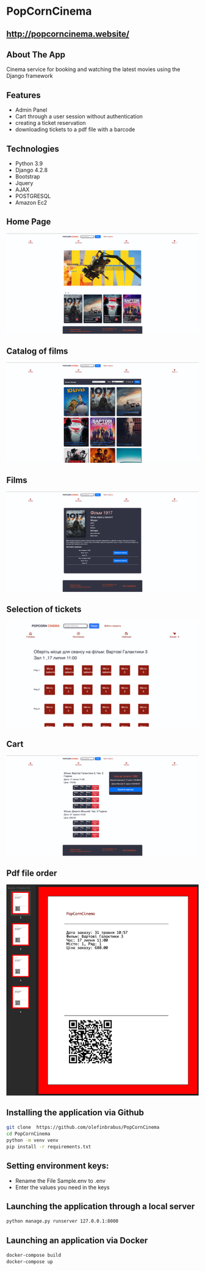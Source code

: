 # PopCornCinema
## http://popcorncinema.website/

## About The App
Cinema service for booking and watching the latest movies
using the Django framework 

## Features
- Admin Panel
- Cart through a user session without authentication
- creating a ticket reservation
- downloading tickets to a pdf file with a barcode

## Technologies
- Python 3.9 
- Django 4.2.8
- Bootstrap 
- Jquery
- AJAX
- POSTGRESQL
- Amazon Ec2

## Home Page
![plot](PopCornCinema/demo_img/demo_img1.png)
## Catalog of films
![plot](PopCornCinema/demo_img/demo_img2.png)
## Films
![plot](PopCornCinema/demo_img/demo_img3.png)
## Selection of tickets
![plot](PopCornCinema/demo_img/demo_img4.png)
## Cart
![plot](PopCornCinema/demo_img/demo_img5.png)
## Pdf file order
![plot](PopCornCinema/demo_img/demo_img6.png)



## Installing the application via Github
```bash
git clone  https://github.com/olefinbrabus/PopCornCinema
cd PopCornCinema
python -m venv venv
pip install -r requirements.txt
```

## Setting environment keys:
- Rename the File Sample.env to .env
- Enter the values you need in the keys

## Launching the application through a local server
```bash
python manage.py runserver 127.0.0.1:8000
```

## Launching an application via Docker
```bash
docker-compose build
docker-compose up
```
